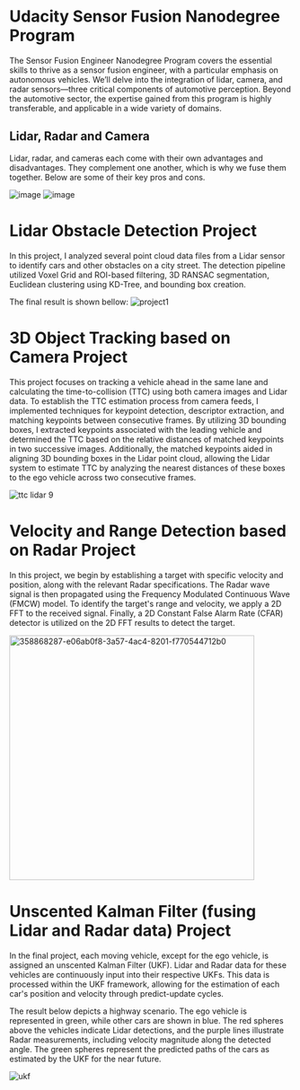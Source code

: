 # Udacity Sensor Fusion Nanodegree Program
The Sensor Fusion Engineer Nanodegree Program covers the essential skills to thrive as a sensor fusion engineer, with a particular emphasis on autonomous vehicles. We’ll delve into the integration of lidar, camera, and radar sensors—three critical components of automotive perception. Beyond the automotive sector, the expertise gained from this program is highly transferable, and applicable in a wide variety of domains.

## Lidar, Radar and Camera 
Lidar, radar, and cameras each come with their own advantages and disadvantages. They complement one another, which is why we fuse them together. Below are some of their key pros and cons.

![image](https://github.com/user-attachments/assets/bc32824a-a314-4920-b465-2f59af01f45e)
![image](https://github.com/user-attachments/assets/2c7a7820-d2c6-45a1-95e4-71288299b99a)

# Lidar Obstacle Detection Project
In this project, I analyzed several point cloud data files from a Lidar sensor to identify cars and other obstacles on a city street. The detection pipeline utilized Voxel Grid and ROI-based filtering, 3D RANSAC segmentation, Euclidean clustering using KD-Tree, and bounding box creation.

The final result is shown bellow:
![project1](https://github.com/user-attachments/assets/a4e08262-23a6-4fea-bed5-3ee2056fda7c)

# 3D Object Tracking based on Camera Project

This project focuses on tracking a vehicle ahead in the same lane and calculating the time-to-collision (TTC) using both camera images and Lidar data. To establish the TTC estimation process from camera feeds, I implemented techniques for keypoint detection, descriptor extraction, and matching keypoints between consecutive frames. By utilizing 3D bounding boxes, I extracted keypoints associated with the leading vehicle and determined the TTC based on the relative distances of matched keypoints in two successive images. Additionally, the matched keypoints aided in aligning 3D bounding boxes in the Lidar point cloud, allowing the Lidar system to estimate TTC by analyzing the nearest distances of these boxes to the ego vehicle across two consecutive frames.

![ttc lidar 9](https://github.com/user-attachments/assets/4dadfb97-1d33-4265-923b-51fb03553ad2)


# Velocity and Range Detection based on Radar Project

In this project, we begin by establishing a target with specific velocity and position, along with the relevant Radar specifications. The Radar wave signal is then propagated using the Frequency Modulated Continuous Wave (FMCW) model. To identify the target's range and velocity, we apply a 2D FFT to the received signal. Finally, a 2D Constant False Alarm Rate (CFAR) detector is utilized on the 2D FFT results to detect the target.

<img width="436" alt="358868287-e06ab0f8-3a57-4ac4-8201-f770544712b0" src="https://github.com/user-attachments/assets/04f48a16-3d31-41dd-a8a9-154d536c3bbf">

# Unscented Kalman Filter (fusing Lidar and Radar data) Project

In the final project, each moving vehicle, except for the ego vehicle, is assigned an unscented Kalman Filter (UKF). Lidar and Radar data for these vehicles are continuously input into their respective UKFs. This data is processed within the UKF framework, allowing for the estimation of each car's position and velocity through predict-update cycles.

The result below depicts a highway scenario. The ego vehicle is represented in green, while other cars are shown in blue. The red spheres above the vehicles indicate Lidar detections, and the purple lines illustrate Radar measurements, including velocity magnitude along the detected angle. The green spheres represent the predicted paths of the cars as estimated by the UKF for the near future.

![ukf](https://github.com/user-attachments/assets/ff6a2c75-e539-4d3c-98b4-92cf3fe60caf)


